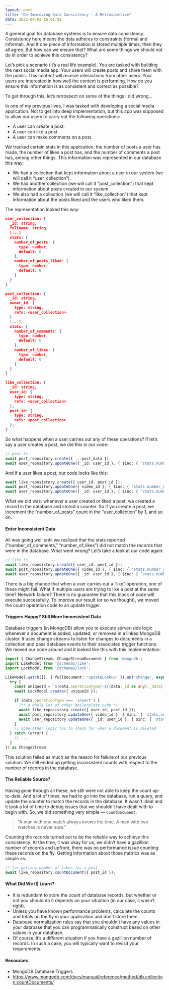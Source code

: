 ```yaml
---
layout: post
title: "On Improving Data Consistency — A Retrospective"
date: 2022-09-03 16:01:01
---
```

A general goal for database systems is to ensure data consistency. Consistency here means the data adheres to constraints (formal and informal). And if one piece of information is stored multiple times, then they all agree. But how can we ensure that? What are some things we should not do in order to achieve this consistency?

Let’s pick a scenario (it’s a real life example). You are tasked with building the next social media app. Your users will create posts and share them with the public. This content will receive interactions from other users. Your users are interested in how well the content is performing. How do you ensure this information is as consistent and correct as possible?

To get through this, let’s retrospect on some of the things I did wrong...

In one of my previous lives, I was tasked with developing a social media application. Not to get into deep implementation, but this app was supposed to allow our users to carry out the following operations:
* A user can create a post.
* A user can like a post.
* A user can make comments on a post.

We tracked certain stats in this application: the number of posts a user has made, the number of likes a post has, and the number of comments a post has, among other things. This information was represented in our database this way:
- We had a collection that kept information about a user in our system (we will call it “user_collection”).
- We had another collection (we will call it “post_collection”) that kept information about posts created in our system.
- We also had a collection (we will call it “like_collection”) that kept information about the posts liked and the users who liked them.

The representation looked this way:

```json
user_collection: {
  _id: string,
  fullname: string,
  [...]
  stats: {
    number_of_posts: {
      type: number,
      default: 0
    },
    number_of_posts_liked: {
      type: number,
      default: 0
    }
  }
}

post_collection: {
  _id: string,
  owner_id: {
    type: string,
    refs: <user_collection>
  }
  [...]
  stats: {
    number_of_comments: {
      type: number,
      default: 0
    },
    number_of_likes: {
      type: number,
      default: 0
    }
  }
}

like_collection: {
  _id: string,
  user_id: {
    type: string,
    refs: <user_collection>
  },
  post_id: {
    type: string,
    refs: <post_collection>
  },
}
```
So what happens when a user carries out any of these operations? If let’s say a user creates a post, we did this in our code:

```ts
// post.ts
await post_repository.create({ ...post_data });
await user_repository.updateOne({ _id: user_id }, { $inc: { 'stats.number_of_posts': 1 } });
```

And if a user likes a post, our code looks like this:

```ts
await like_reposistory.create({ user_id, post_id });
await post_repository.updateOne({ video_id }, { $inc: { 'stats.number_of_likes': 1 } });
await user_repository.updateOne({ _id: user_id }, { $inc: { 'stats.number_of_posts_liked': 1 } });
```
What we did was: whenever a user created or liked a post, we created a record in the database and stored a counter. So if you create a post, we increment the “number_of_posts” count in the “user_collection” by 1, and so on.

#### Enter Inconsistent Data

All was going well until we realized that the stats reported ("number_of_comments," “number_of_likes”) did not match  the records that were in the database. What went wrong? Let’s take a look at our code again:

```ts
// like.ts
await like_reposistory.create({ user_id, post_id });
await post_repository.updateOne({ video_id }, { $inc: { 'stats.number_of_likes': 1 } });
await user_repository.updateOne({ _id: user_id }, { $inc: { 'stats.number_of_posts_liked': 1 } });
```
There is a big chance that when a user carries out a “like” operation, one of these might fail. What if multiple users are trying to like a post at the same time? Network failure?
There is no guarantee that this block of code will execute successfully. To improve our result (or so we thought), we moved the count operation code to an update trigger.

#### Triggers Happy? Still More Inconsistent Data

Database triggers (in MongoDB) allow you to execute server-side logic whenever a document is added, updated, or removed in a linked MongoDB cluster.
It uses change streams to listen for changes to documents in a collection and pass database events to their associated trigger functions. We moved our code around and it looked like this
with this implementation:

```ts
import { ChangeStream, ChangeStreamDocument } from 'mongodb';
import LikeModel from '@schemas/like';
import LockModel from '@schemas/lock';

LikeModel.watch([], { fullDocument: 'updateLookup' }).on('change', async (data) => {
  try {
    const uniqueId = `${data.operationType}-${(data._id as any)._data}-like`;
    await LockModel.create({ uniqueId });

    if (data.operationType === 'insert') {
      /** a whole lot of other boilerplate code */
      await like_reposistory.create({ user_id, post_id });
      await post_repository.updateOne({ video_id }, { $inc: { 'stats.number_of_likes': 1 } });
      await user_repository.updateOne({ _id: user_id }, { $inc: { 'stats.number_of_posts_liked': 1 } });
    }
    // some other logic too to check for when a document is deleted
  } catch (error) {
    // ...
  }
}) as ChangeStream
```
This solution failed as much as the reason for failure of our previous solution. We still ended up getting inconsistent counts with respect to the number of records in the database.

#### The Reliable Source?

Having gone through all these, we still were not able to keep the count up-to-date. And a lot of times, we had to go into the database, run a query, and update the counter to match the records in the database.
It wasn’t ideal and it took a lot of time to debug issues that we shouldn’t have dealt with to begin with. So, we did something very simple — `countDocument`.

> “A man with one watch always knows the time. A man with two watches is never sure.”

Counting the records turned out to be the reliable way to achieve this consistency. At the time, it was okay for us, we didn’t have a gazillion number of records and upfront,
there was no performance issue counting these records on the fly. Getting information about those metrics was as simple as:

```ts
// for getting number of likes for a post
await like_repository.countDocument({ post_id });
```
#### What Did We (I) Learn?

* It is redundant to store the count of database records, but whether or not you should do it depends on your situation (in our case, it wasn’t right).
* Unless you have known performance problems, calculate the counts and totals on the fly in your application and don’t store them.
* Database normalization rules say that you shouldn’t have any values in your database that you can programmatically construct based on other values in your database.
* Of course, it’s a different situation if you have a gazillion number of records. In such a case, you will typically want to revisit your requirements.

#### Resources

* MongoDB Database Triggers
* https://www.mongodb.com/docs/manual/reference/method/db.collection.countDocuments/
